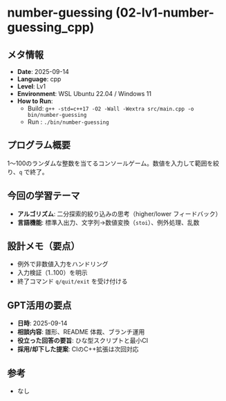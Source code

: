 # number-guessing  (02-lv1-number-guessing_cpp)

## メタ情報
- **Date**: 2025-09-14
- **Language**: cpp
- **Level**: Lv1
- **Environment**: WSL Ubuntu 22.04 / Windows 11
- **How to Run**:
  - Build: `g++ -std=c++17 -O2 -Wall -Wextra src/main.cpp -o bin/number-guessing`
  - Run : `./bin/number-guessing`

## プログラム概要
1〜100のランダムな整数を当てるコンソールゲーム。数値を入力して範囲を絞り、`q` で終了。

## 今回の学習テーマ
- **アルゴリズム**: 二分探索的絞り込みの思考（higher/lower フィードバック）
- **言語機能**: 標準入出力、文字列→数値変換（`stoi`）、例外処理、乱数

## 設計メモ（要点）
- 例外で非数値入力をハンドリング
- 入力検証（1..100）を明示
- 終了コマンド `q/quit/exit` を受け付ける

## GPT活用の要点
- **日時**: 2025-09-14
- **相談内容**: 雛形、README 体裁、ブランチ運用
- **役立った回答の要旨**: ひな型スクリプトと最小CI
- **採用/却下した提案**: CIのC++拡張は次回対応

## 参考
- なし
